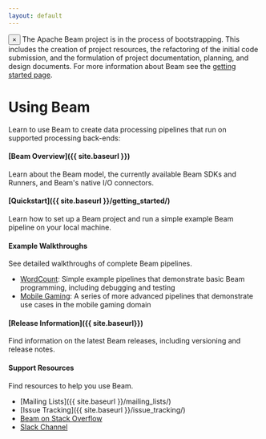 ```yaml
---
layout: default
---
```

<p>
  <div class="alert alert-info alert-dismissible" role="alert">
  <span class="glyphicon glyphicon-flag" aria-hidden="true"></span>
  <button type="button" class="close" data-dismiss="alert" aria-label="Close"><span aria-hidden="true">&times;</span></button>
  The Apache Beam project is in the process of bootstrapping. This includes the creation of project resources, the refactoring of the initial code submission, and the formulation of project documentation, planning, and design documents. For more information about Beam see the <a href="/getting_started/">getting started page</a>.
  </div>
</p>

# Using Beam
Learn to use Beam to create data processing pipelines that run on supported processing back-ends:

#### [Beam Overview]({{ site.baseurl }})
Learn about the Beam model, the currently available Beam SDKs and Runners, and Beam's native I/O connectors.

#### [Quickstart]({{ site.baseurl }}/getting_started/)
Learn how to set up a Beam project and run a simple example Beam pipeline on your local machine.

#### Example Walkthroughs
See detailed walkthroughs of complete Beam pipelines.

* [WordCount](https://cloud.google.com/dataflow/examples/wordcount-example): Simple example pipelines that demonstrate basic Beam programming, including debugging and testing
* [Mobile Gaming](https://cloud.google.com/dataflow/examples/gaming-example): A series of more advanced pipelines that demonstrate use cases in the mobile gaming domain

#### [Release Information]({{ site.baseurl}})
Find information on the latest Beam releases, including versioning and release notes.

#### Support Resources
Find resources to help you use Beam.

* [Mailing Lists]({{ site.baseurl }}/mailing_lists/)
* [Issue Tracking]({{ site.baseurl }}/issue_tracking/)
* [Beam on Stack Overflow](http://stackoverflow.com/questions/tagged/apache-beam)
* [Slack Channel](http://apachebeam.slack.com)